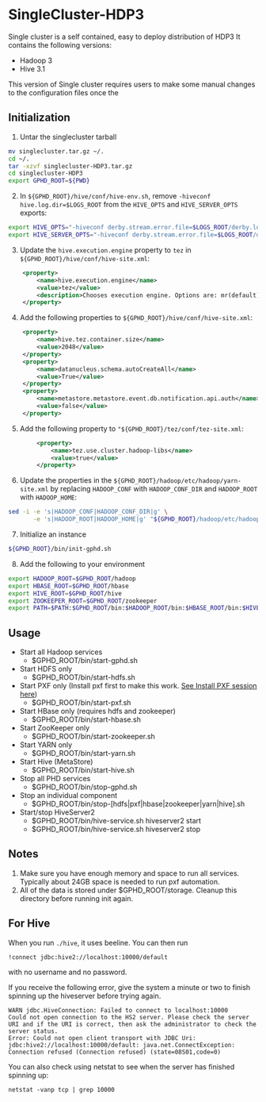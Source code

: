 SingleCluster-HDP3
=============

Single cluster is a self contained, easy to deploy distribution of HDP3 
It contains the following versions: 
- Hadoop 3
- Hive 3.1

This version of Single cluster requires users to make some manual changes to the configuration files once the 


Initialization
--------------

1. Untar the singlecluster tarball
```sh
mv singlecluster.tar.gz ~/.
cd ~/.
tar -xzvf singlecluster-HDP3.tar.gz
cd singlecluster-HDP3
export GPHD_ROOT=${PWD}
```

2. In `${GPHD_ROOT}/hive/conf/hive-env.sh`, remove `-hiveconf hive.log.dir=$LOGS_ROOT` from the `HIVE_OPTS` and `HIVE_SERVER_OPTS` exports: 

```sh
export HIVE_OPTS="-hiveconf derby.stream.error.file=$LOGS_ROOT/derby.log -hiveconf javax.jdo.option.ConnectionURL=jdbc:derby:;databaseName=$HIVE_STORAGE_ROOT/metastore_db;create=true"
export HIVE_SERVER_OPTS="-hiveconf derby.stream.error.file=$LOGS_ROOT/derby.log -hiveconf ;databaseName=$HIVE_STORAGE_ROOT/metastore_db;create=true"
```

3. Update the `hive.execution.engine` property to `tez` in `${GPHD_ROOT}/hive/conf/hive-site.xml`:
```xml
	<property>
		<name>hive.execution.engine</name>
		<value>tez</value>
		<description>Chooses execution engine. Options are: mr(default), tez, or spark</description>
	</property>
```

4. Add the following properties to `${GPHD_ROOT}/hive/conf/hive-site.xml`: 
```xml
	<property>
		<name>hive.tez.container.size</name>
		<value>2048</value>
	</property>
	<property>
		<name>datanucleus.schema.autoCreateAll</name>
		<value>True</value>
	</property>
	<property>
		<name>metastore.metastore.event.db.notification.api.auth</name>
		<value>false</value>
	</property>
```

5. Add the following property to `"${GPHD_ROOT}/tez/conf/tez-site.xml`:
```xml
		<property>
			<name>tez.use.cluster.hadoop-libs</name>
			<value>true</value>
		</property>
```

6. Update the properties in the `${GPHD_ROOT}/hadoop/etc/hadoop/yarn-site.xml` by replacing `HADOOP_CONF` with `HADOOP_CONF_DIR` and `HADOOP_ROOT` with `HADOOP_HOME`:
```sh
sed -i -e 's|HADOOP_CONF|HADOOP_CONF_DIR|g' \
	   -e 's|HADOOP_ROOT|HADOOP_HOME|g' "${GPHD_ROOT}/hadoop/etc/hadoop/yarn-site.xml"
```

7. Initialize an instance
```sh
${GPHD_ROOT}/bin/init-gphd.sh
```

8. Add the following to your environment
```sh
export HADOOP_ROOT=$GPHD_ROOT/hadoop
export HBASE_ROOT=$GPHD_ROOT/hbase
export HIVE_ROOT=$GPHD_ROOT/hive
export ZOOKEEPER_ROOT=$GPHD_ROOT/zookeeper
export PATH=$PATH:$GPHD_ROOT/bin:$HADOOP_ROOT/bin:$HBASE_ROOT/bin:$HIVE_ROOT/bin:$ZOOKEEPER_ROOT/bin
```


Usage
-----

-	Start all Hadoop services
	-	$GPHD_ROOT/bin/start-gphd.sh
-	Start HDFS only
	-	$GPHD_ROOT/bin/start-hdfs.sh
-	Start PXF only (Install pxf first to make this work. [See Install PXF session here](https://cwiki.apache.org/confluence/display/HAWQ/PXF+Build+and+Install))
	-	$GPHD_ROOT/bin/start-pxf.sh
-	Start HBase only (requires hdfs and zookeeper)
	-	$GPHD_ROOT/bin/start-hbase.sh
-	Start ZooKeeper only
	-	$GPHD_ROOT/bin/start-zookeeper.sh
-	Start YARN only
	-	$GPHD_ROOT/bin/start-yarn.sh
-	Start Hive (MetaStore)
	-	$GPHD_ROOT/bin/start-hive.sh
- 	Stop all PHD services
	- 	$GPHD_ROOT/bin/stop-gphd.sh
-	Stop an individual component
	-	$GPHD_ROOT/bin/stop-[hdfs|pxf|hbase|zookeeper|yarn|hive].sh
-	Start/stop HiveServer2
	-	$GPHD_ROOT/bin/hive-service.sh hiveserver2 start
	-	$GPHD_ROOT/bin/hive-service.sh hiveserver2 stop

Notes
-----

1.	Make sure you have enough memory and space to run all services. Typically about 24GB space is needed to run pxf automation.
2.	All of the data is stored under $GPHD_ROOT/storage. Cleanup this directory before running init again.


For Hive
--------
When you run `./hive`, it uses beeline. You can then run 
```shell
!connect jdbc:hive2://localhost:10000/default
```
with no username and no password. 

If you receive the following error, give the system a minute or two to finish spinning up the hiveserver before trying again. 
```shell
WARN jdbc.HiveConnection: Failed to connect to localhost:10000
Could not open connection to the HS2 server. Please check the server URI and if the URI is correct, then ask the administrator to check the server status.
Error: Could not open client transport with JDBC Uri: jdbc:hive2://localhost:10000/default: java.net.ConnectException: Connection refused (Connection refused) (state=08S01,code=0)
```
You can also check using netstat to see when the server has finished spinning up: 
```
netstat -vanp tcp | grep 10000
```